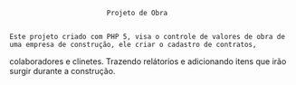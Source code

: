 							Projeto de Obra


    Este projeto criado com PHP 5, visa o controle de valores de obra de uma empresa de construção, ele criar o cadastro de contratos,
colaboradores e clinetes. Trazendo relátorios e adicionando itens que irão surgir durante a construção.
